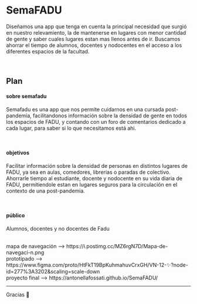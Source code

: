 # SemaFADU
Diseñamos una app que tenga en cuenta la principal necesidad que surgió en nuestro relevamiento, la de mantenerse en lugares con menor cantidad de gente y saber cuales lugares estan mas llenos antes de ir. Buscamos ahorrar el tiempo de alumnos, docentes y nodocentes en el acceso a los diferentes espacios de la facultad.

<br>
<h2> Plan </h2>
<h4>sobre semafadu </h4>
<p>Semafadu es una app que nos permite cuidarnos en una cursada post-pandemia, facilitandonos información sobre la densidad de gente en todos los espacios de FADU, y contando con un foro de comentarios dedicado a cada lugar, para saber si lo que necesitamos está ahi. </p>
<br>
<h4> objetivos </h4>
<p>Facilitar información sobre la densidad de personas en distintos lugares de FADU, ya sea en aulas, comedores, librerias o paradas de colectivo. Ahorrarle tiempo al estudiante, docente y nodocente en su vida diaria de FADU, permitiendole estan en lugares seguros para la circulación en el contexto de una post-pandemia.</p>
<br>
<h4>público</h4>
<p>Alumnos, docentes y no docentes de Fadu</p>
<br>
mapa de navegación ⟶ https://i.postimg.cc/MZ6rgN7D/Mapa-de-navegaci-n.png
<br>
prototipado ⟶ https://www.figma.com/proto/HtFkT19BpKuhmahuvCrxGH/VN-12-✨?node-id=277%3A3202&scaling=scale-down
<br>
proyecto final ⟶ https://antonellafossati.github.io/SemaFADU/
<br>
<hr>
<p>Gracias 🤠</p>
